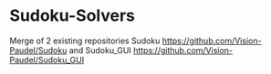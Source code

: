 # Sudoku-Solvers
Merge of 2 existing repositories
Sudoku https://github.com/Vision-Paudel/Sudoku and Sudoku_GUI https://github.com/Vision-Paudel/Sudoku_GUI
